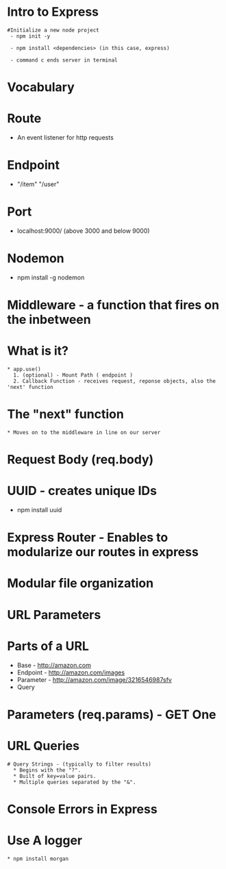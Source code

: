 # Intro to Express

    #Initialize a new node project
     - npm init -y

     - npm install <dependencies> (in this case, express)

     - command c ends server in terminal


# Vocabulary

 # Route
   * An event listener for http requests

 # Endpoint
   * "/item"  "/user"

 # Port
   * localhost:9000/ (above 3000 and below 9000)

# Nodemon
  * npm install -g nodemon

# Middleware - a function that fires on the inbetween
  # What is it?
    * app.use()
      1. (optional) - Mount Path ( endpoint )
      2. Callback Function - receives request, reponse objects, also the 'next' function
  # The "next" function
    * Moves on to the middleware in line on our server
# Request Body (req.body)

# UUID - creates unique IDs
  - npm install uuid

# Express Router - Enables to modularize our routes in express

# Modular file organization

# URL Parameters

  # Parts of a URL
   * Base - http://amazon.com
   * Endpoint - http://amazon.com/images
   * Parameter - http://amazon.com/image/3216546987sfv
   * Query

  # Parameters (req.params) - GET One

  # URL Queries

    # Query Strings - (typically to filter results)
      * Begins with the "?".
      * Built of key=value pairs.
      * Multiple queries separated by the "&".

# Console Errors in Express

  # Use A logger
    * npm install morgan